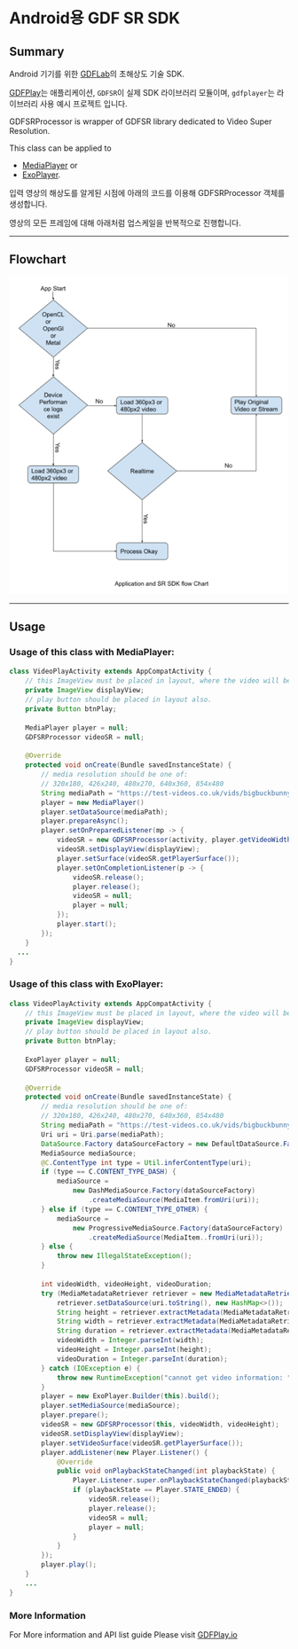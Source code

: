 # Android용 GDF SR SDK

## Summary 

Android 기기를 위한 [GDFLab](https://gdflab.com)의 초해상도 기술 SDK.

[GDFPlay](https://gdfplay.io)는 애플리케이션, `GDFSR`이 실제 SDK 라이브러리 모듈이며, `gdfplayer`는 라이브러리 사용 예시 프로젝트 입니다.

GDFSRProcessor is wrapper of GDFSR library dedicated to Video Super Resolution.

This class can be applied to
* <a href="https://developer.android.com/guide/topics/media/mediaplayer">MediaPlayer</a> or
* <a href="https://exoplayer.dev">ExoPlayer</a>.


입력 영상의 해상도를 알게된 시점에 아래의 코드를 이용해 GDFSRProcessor 객체를 생성합니다.

영상의 모든 프레임에 대해 아래처럼 업스케일을 반복적으로 진행합니다.


---
## Flowchart

<p align="center">
<img src="./img/flowchart.png"></img>
</p>

---
## Usage
### Usage of this class with MediaPlayer:

```java
class VideoPlayActivity extends AppCompatActivity {
    // this ImageView must be placed in layout, where the video will be showed.
    private ImageView displayView;
    // play button should be placed in layout also.
    private Button btnPlay;

    MediaPlayer player = null;
    GDFSRProcessor videoSR = null;

    @Override
    protected void onCreate(Bundle savedInstanceState) {
        // media resolution should be one of:
        // 320x180, 426x240, 480x270, 640x360, 854x480
        String mediaPath = "https://test-videos.co.uk/vids/bigbuckbunny/mp4/h264/360/Big_Buck_Bunny_360_10s_10MB.mp4";
        player = new MediaPlayer()
        player.setDataSource(mediaPath);
        player.prepareAsync();
        player.setOnPreparedListener(mp -> {
            videoSR = new GDFSRProcessor(activity, player.getVideoWidth(), player.getVideoHeight());
            videoSR.setDisplayView(displayView);
            player.setSurface(videoSR.getPlayerSurface());
            player.setOnCompletionListener(p -> {
                videoSR.release();
                player.release();
                videoSR = null;
                player = null;
            });
            player.start();
        });
    }
  ...
}
```

### Usage of this class with ExoPlayer:
```java
class VideoPlayActivity extends AppCompatActivity {
    // this ImageView must be placed in layout, where the video will be showed.
    private ImageView displayView;
    // play button should be placed in layout also.
    private Button btnPlay;

    ExoPlayer player = null;
    GDFSRProcessor videoSR = null;

    @Override
    protected void onCreate(Bundle savedInstanceState) {
        // media resolution should be one of:
        // 320x180, 426x240, 480x270, 640x360, 854x480
        String mediaPath = "https://test-videos.co.uk/vids/bigbuckbunny/mp4/h264/360/Big_Buck_Bunny_360_10s_10MB.mp4";
        Uri uri = Uri.parse(mediaPath);
        DataSource.Factory dataSourceFactory = new DefaultDataSource.Factory(this);
        MediaSource mediaSource;
        @C.ContentType int type = Util.inferContentType(uri);
        if (type == C.CONTENT_TYPE_DASH) {
            mediaSource =
                new DashMediaSource.Factory(dataSourceFactory)
                    .createMediaSource(MediaItem.fromUri(uri));
        } else if (type == C.CONTENT_TYPE_OTHER) {
            mediaSource =
                new ProgressiveMediaSource.Factory(dataSourceFactory)
                    .createMediaSource(MediaItem..fromUri(uri));
        } else {
            throw new IllegalStateException();
        }

        int videoWidth, videoHeight, videoDuration;
        try (MediaMetadataRetriever retriever = new MediaMetadataRetriever()) {
            retriever.setDataSource(uri.toString(), new HashMap<>());
            String height = retriever.extractMetadata(MediaMetadataRetriever.METADATA_KEY_VIDEO_HEIGHT);
            String width = retriever.extractMetadata(MediaMetadataRetriever.METADATA_KEY_VIDEO_WIDTH);
            String duration = retriever.extractMetadata(MediaMetadataRetriever.METADATA_KEY_DURATION);
            videoWidth = Integer.parseInt(width);
            videoHeight = Integer.parseInt(height);
            videoDuration = Integer.parseInt(duration);
        } catch (IOException e) {
            throw new RuntimeException("cannot get video information: "+uri.toString(), e);
        }
        player = new ExoPlayer.Builder(this).build();
        player.setMediaSource(mediaSource);
        player.prepare();
        videoSR = new GDFSRProcessor(this, videoWidth, videoHeight);
        videoSR.setDisplayView(displayView);
        player.setVideoSurface(videoSR.getPlayerSurface());
        player.addListener(new Player.Listener() {
            @Override
            public void onPlaybackStateChanged(int playbackState) {
                Player.Listener.super.onPlaybackStateChanged(playbackState);
                if (playbackState == Player.STATE_ENDED) {
                    videoSR.release();
                    player.release();
                    videoSR = null;
                    player = null;
                }
            }
        });
        player.play();
    }
    ...
}

```


### More Information
For More information and API list guide Please visit 
<a href="https://gdfplay.io/developer/doc/sdk/get-started/quick-start#gdfsdk">GDFPlay.io</a>

